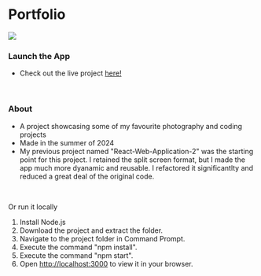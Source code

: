 # Portfolio

<img src="PorfolioPromo.gif"/>

### Launch the App

- Check out the live project [here!](https://krishhfi.github.io/Portfolio/#)

<br>

### About

- A project showcasing some of my favourite photography and coding projects
- Made in the summer of 2024
- My previous project named "React-Web-Application-2" was the starting point for this project. I retained the split screen format, but I made the app much more dyanamic and reusable. I refactored it significantlty and reduced a great deal of the original code.

<br>

Or run it locally

1) Install Node.js
2) Download the project and extract the folder.
3) Navigate to the project folder in Command Prompt.
4) Execute the command "npm install".
5) Execute the command "npm start".
6) Open [http://localhost:3000](http://localhost:3000) to view it in your browser.


